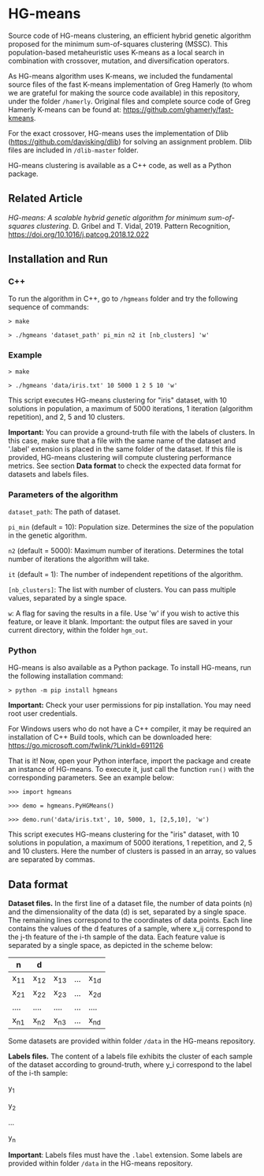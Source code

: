 # HG-means

Source code of HG-means clustering, an efficient hybrid genetic algorithm proposed for the minimum sum-of-squares clustering (MSSC). This population-based metaheuristic uses K-means as a local search in combination with crossover, mutation, and diversification operators.

As HG-means algorithm uses K-means, we included the fundamental source files of the fast K-means implementation of Greg Hamerly (to whom we are grateful for making the source code available) in this repository, under the folder `/hamerly`. Original files and complete source code of Greg Hamerly K-means can be found at: https://github.com/ghamerly/fast-kmeans.

For the exact crossover, HG-means uses the implementation of Dlib (https://github.com/davisking/dlib) for solving an assignment problem. Dlib files are included in `/dlib-master` folder.

HG-means clustering is available as a C++ code, as well as a Python package.

## Related Article

*HG-means: A scalable hybrid genetic algorithm for minimum sum-of-squares clustering*. D. Gribel and T. Vidal, 2019. Pattern Recognition, https://doi.org/10.1016/j.patcog.2018.12.022

## Installation and Run

### C++

To run the algorithm in C++, go to `/hgmeans` folder and try the following sequence of commands:

`> make`

`> ./hgmeans 'dataset_path' pi_min n2 it [nb_clusters] 'w'`

### Example

`> make`

`> ./hgmeans 'data/iris.txt' 10 5000 1 2 5 10 'w'`

This script executes HG-means clustering for "iris" dataset, with 10 solutions in population, a maximum of 5000 iterations, 1 iteration (algorithm repetition), and 2, 5 and 10 clusters.

**Important:** You can provide a ground-truth file with the labels of clusters. In this case, make sure that a file with the same name of the dataset and '.label' extension is placed in the same folder of the dataset. If this file is provided, HG-means clustering will compute clustering performance metrics. See section **Data format** to check the expected data format for datasets and labels files.

### Parameters of the algorithm

`dataset_path`: The path of dataset.

`pi_min` (default = 10): Population size. Determines the size of the population in the genetic algorithm.

`n2` (default = 5000): Maximum number of iterations. Determines the total number of iterations the algorithm will take.

`it` (default = 1): The number of independent repetitions of the algorithm.

`[nb_clusters]`: The list with number of clusters. You can pass multiple values, separated by a single space.

`w`: A flag for saving the results in a file. Use 'w' if you wish to active this feature, or leave it blank. Important: the output files are saved in your current directory, within the folder `hgm_out`.

### Python
<!-- Firstly, you should have Cython installed. To install Cython, please refer to the official installation page:
https://cython.readthedocs.io/en/latest/src/quickstart/install.html -->

HG-means is also available as a Python package. To install HG-means, run the following installation command:

`> python -m pip install hgmeans`

**Important:** Check your user permissions for pip installation. You may need root user credentials.

For Windows users who do not have a C++ compiler, it may be required an installation of C++ Build tools, which can be downloaded here: https://go.microsoft.com/fwlink/?LinkId=691126

That is it! Now, open your Python interface, import the package and create an instance of HG-means. To execute it, just call the function `run()` with the corresponding parameters. See an example below:

`>>> import hgmeans`

`>>> demo = hgmeans.PyHGMeans()`

`>>> demo.run('data/iris.txt', 10, 5000, 1, [2,5,10], 'w')`

This script executes HG-means clustering for the "iris" dataset, with 10 solutions in population, a maximum of 5000 iterations, 1 repetition, and 2, 5 and 10 clusters. Here the number of clusters is passed in an array, so values are separated by commas.

## Data format

**Dataset files.** In the first line of a dataset file, the number of data points (n) and the dimensionality of the data (d) is set, separated by a single space. The remaining lines correspond to the coordinates of data points. Each line contains the values of the d features of a sample, where x_ij correspond to the j-th feature of the i-th sample of the data. Each feature value is separated by a single space, as depicted in the scheme below:

|  n   |   d  |      |     |      |
|------|------|------|-----|------|
| x<sub>11</sub> | x<sub>12</sub> | x<sub>13</sub> | ... | x<sub>1d</sub> |
| x<sub>21</sub> | x<sub>22</sub> | x<sub>23</sub> | ... | x<sub>2d</sub> |
| .... | .... | .... | ... | .... |
| x<sub>n1</sub> | x<sub>n2</sub> | x<sub>n3</sub> | ... | x<sub>nd</sub> |

Some datasets are provided within folder `/data` in the HG-means repository.

**Labels files.** The content of a labels file exhibits the cluster of each sample of the dataset according to ground-truth, where y_i correspond to the label of the i-th sample:

y<sub>1</sub>

y<sub>2</sub>

...

y<sub>n</sub>

**Important**: Labels files must have the `.label` extension. Some labels are provided within folder `/data` in the HG-means repository.
